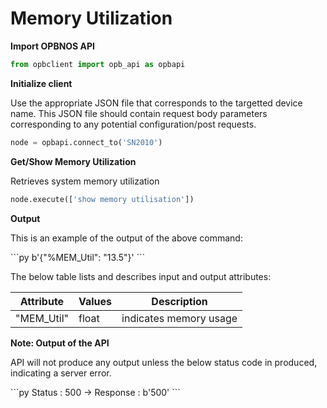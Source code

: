 # Memory Utilization

<strong>Import OPBNOS API</strong>

```py
from opbclient import opb_api as opbapi
```

<strong>Initialize client</strong>
<p>Use the appropriate JSON file that corresponds to the targetted device name. This JSON file should contain request body parameters corresponding to any potential configuration/post requests.</p>

```py
node = opbapi.connect_to('SN2010')
```

<strong>Get/Show Memory Utilization</strong>
<p> Retrieves system memory utilization</p>

```py
node.execute(['show memory utilisation'])
```
<strong>Output</strong>
<p> This is an example of the output of the above command:</p>
```py
b'{"%MEM_Util": "13.5"}'
```

<p> The below table lists and describes input and output attributes:</p>
<table>
 <tbody>
  <thead>
    <tr>
      <th>Attribute</th>
      <th>Values</th>
      <th>Description</th>
    </tr>
  </thead>
  <tbody>
    <tr>
      <td>"MEM_Util"</td>
      <td>float</td>
      <td>indicates memory usage</td>
    </tr>
  </tbody>
</table>

<strong>Note: Output of the API</strong>
<p> API will not produce any output unless the below status code in produced, indicating a server error.</p>
```py
Status : 500 -> Response : b'500'
```
